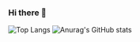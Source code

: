 ### Hi there 👋

![Top Langs](https://github-readme-stats.vercel.app/api/top-langs/?username=KirillNizhnik&layout=compact)
![Anurag's GitHub stats](https://github-readme-stats.vercel.app/api?usernameKirillNizhnik&)

